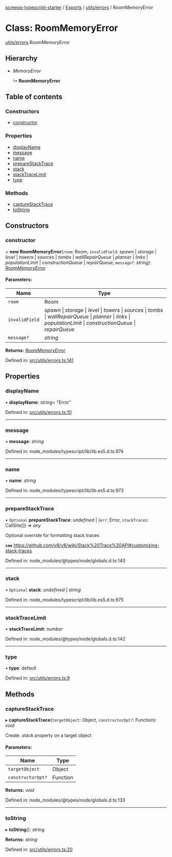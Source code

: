 [screeps-typescript-starter](../README.md) / [Exports](../modules.md) / [utils/errors](../modules/utils_errors.md) / RoomMemoryError

# Class: RoomMemoryError

[utils/errors](../modules/utils_errors.md).RoomMemoryError

## Hierarchy

* *MemoryError*

  ↳ **RoomMemoryError**

## Table of contents

### Constructors

- [constructor](utils_errors.roommemoryerror.md#constructor)

### Properties

- [displayName](utils_errors.roommemoryerror.md#displayname)
- [message](utils_errors.roommemoryerror.md#message)
- [name](utils_errors.roommemoryerror.md#name)
- [prepareStackTrace](utils_errors.roommemoryerror.md#preparestacktrace)
- [stack](utils_errors.roommemoryerror.md#stack)
- [stackTraceLimit](utils_errors.roommemoryerror.md#stacktracelimit)
- [type](utils_errors.roommemoryerror.md#type)

### Methods

- [captureStackTrace](utils_errors.roommemoryerror.md#capturestacktrace)
- [toString](utils_errors.roommemoryerror.md#tostring)

## Constructors

### constructor

\+ **new RoomMemoryError**(`room`: Room, `invalidField`: *spawn* \| *storage* \| *level* \| *towers* \| *sources* \| *tombs* \| *wallRepairQueue* \| *planner* \| *links* \| *populationLimit* \| *constructionQueue* \| *repairQueue*, `message?`: *string*): [*RoomMemoryError*](utils_errors.roommemoryerror.md)

#### Parameters:

Name | Type |
------ | ------ |
`room` | Room |
`invalidField` | *spawn* \| *storage* \| *level* \| *towers* \| *sources* \| *tombs* \| *wallRepairQueue* \| *planner* \| *links* \| *populationLimit* \| *constructionQueue* \| *repairQueue* |
`message?` | *string* |

**Returns:** [*RoomMemoryError*](utils_errors.roommemoryerror.md)

Defined in: [src/utils/errors.ts:141](https://github.com/Baelyk/screeps/blob/c7b9358/src/utils/errors.ts#L141)

## Properties

### displayName

• **displayName**: *string*= "Error"

Defined in: [src/utils/errors.ts:10](https://github.com/Baelyk/screeps/blob/c7b9358/src/utils/errors.ts#L10)

___

### message

• **message**: *string*

Defined in: node_modules/typescript/lib/lib.es5.d.ts:974

___

### name

• **name**: *string*

Defined in: node_modules/typescript/lib/lib.es5.d.ts:973

___

### prepareStackTrace

• `Optional` **prepareStackTrace**: *undefined* \| (`err`: Error, `stackTraces`: CallSite[]) => *any*

Optional override for formatting stack traces

**`see`** https://github.com/v8/v8/wiki/Stack%20Trace%20API#customizing-stack-traces

Defined in: node_modules/@types/node/globals.d.ts:140

___

### stack

• `Optional` **stack**: *undefined* \| *string*

Defined in: node_modules/typescript/lib/lib.es5.d.ts:975

___

### stackTraceLimit

• **stackTraceLimit**: *number*

Defined in: node_modules/@types/node/globals.d.ts:142

___

### type

• **type**: default

Defined in: [src/utils/errors.ts:9](https://github.com/Baelyk/screeps/blob/c7b9358/src/utils/errors.ts#L9)

## Methods

### captureStackTrace

▸ **captureStackTrace**(`targetObject`: Object, `constructorOpt?`: Function): *void*

Create .stack property on a target object

#### Parameters:

Name | Type |
------ | ------ |
`targetObject` | Object |
`constructorOpt?` | Function |

**Returns:** *void*

Defined in: node_modules/@types/node/globals.d.ts:133

___

### toString

▸ **toString**(): *string*

**Returns:** *string*

Defined in: [src/utils/errors.ts:20](https://github.com/Baelyk/screeps/blob/c7b9358/src/utils/errors.ts#L20)
